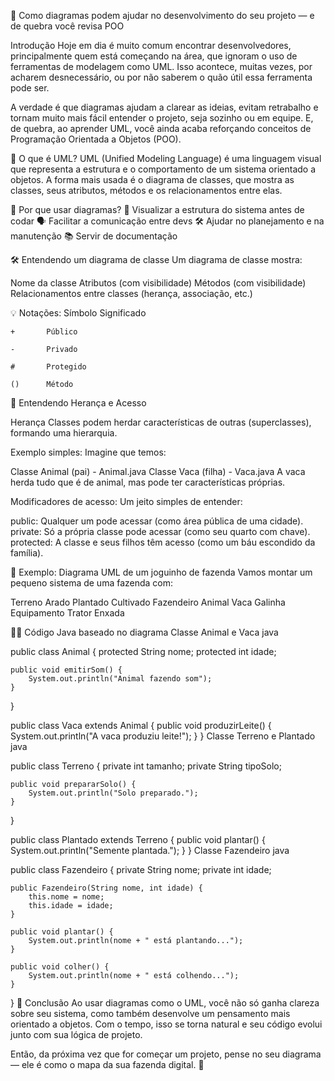 🧠 Como diagramas podem ajudar no desenvolvimento do seu projeto — e de quebra você revisa POO

Introdução
Hoje em dia é muito comum encontrar desenvolvedores, principalmente quem está começando na área, que ignoram o uso de ferramentas de modelagem como UML. Isso acontece, muitas vezes, por acharem desnecessário, ou por não saberem o quão útil essa ferramenta pode ser.

A verdade é que diagramas ajudam a clarear as ideias, evitam retrabalho e tornam muito mais fácil entender o projeto, seja sozinho ou em equipe. E, de quebra, ao aprender UML, você ainda acaba reforçando conceitos de Programação Orientada a Objetos (POO).



📌 O que é UML?
UML (Unified Modeling Language) é uma linguagem visual que representa a estrutura e o comportamento de um sistema orientado a objetos. A forma mais usada é o diagrama de classes, que mostra as classes, seus atributos, métodos e os relacionamentos entre elas.



🤔 Por que usar diagramas?
🧠 Visualizar a estrutura do sistema antes de codar
🗣 Facilitar a comunicação entre devs
🛠 Ajudar no planejamento e na manutenção
📚 Servir de documentação


🛠 Entendendo um diagrama de classe
Um diagrama de classe mostra:

Nome da classe
Atributos (com visibilidade)
Métodos (com visibilidade)
Relacionamentos entre classes (herança, associação, etc.)


💡 Notações:
Símbolo	Significado

	+		Público

	-		Privado

	#		Protegido

	()		Método



🧬 Entendendo Herança e Acesso

Herança
Classes podem herdar características de outras (superclasses), formando uma hierarquia.

Exemplo simples:
Imagine que temos:

Classe Animal (pai)  - Animal.java
Classe Vaca (filha) - Vaca.java 
A vaca herda tudo que é de animal, mas pode ter características próprias.



Modificadores de acesso:
Um jeito simples de entender:

public: Qualquer um pode acessar (como área pública de uma cidade).
private: Só a própria classe pode acessar (como seu quarto com chave).
protected: A classe e seus filhos têm acesso (como um báu escondido da família).


🌾 Exemplo: Diagrama UML de um joguinho de fazenda
Vamos montar um pequeno sistema de uma fazenda com:

Terreno
Arado
Plantado
Cultivado
Fazendeiro
Animal
Vaca
Galinha
Equipamento
Trator
Enxada


🧑‍💻 Código Java baseado no diagrama
Classe Animal e Vaca
java

public class Animal {
    protected String nome;
    protected int idade;

    public void emitirSom() {
        System.out.println("Animal fazendo som");
    }
}

public class Vaca extends Animal {
    public void produzirLeite() {
        System.out.println("A vaca produziu leite!");
    }
}
Classe Terreno e Plantado
java

public class Terreno {
    private int tamanho;
    private String tipoSolo;

    public void prepararSolo() {
        System.out.println("Solo preparado.");
    }
}

public class Plantado extends Terreno {
    public void plantar() {
        System.out.println("Semente plantada.");
    }
}
Classe Fazendeiro
java

public class Fazendeiro {
    private String nome;
    private int idade;

    public Fazendeiro(String nome, int idade) {
        this.nome = nome;
        this.idade = idade;
    }

    public void plantar() {
        System.out.println(nome + " está plantando...");
    }

    public void colher() {
        System.out.println(nome + " está colhendo...");
    }
}
📌 Conclusão
Ao usar diagramas como o UML, você não só ganha clareza sobre seu sistema, como também desenvolve um pensamento mais orientado a objetos. Com o tempo, isso se torna natural e seu código evolui junto com sua lógica de projeto.

Então, da próxima vez que for começar um projeto, pense no seu diagrama — ele é como o mapa da sua fazenda digital. 🌾